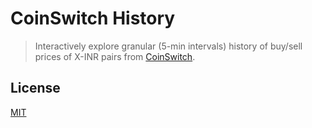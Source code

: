 # CoinSwitch History

> Interactively explore granular (5-min intervals) history of buy/sell prices of X-INR pairs from [CoinSwitch](https://coinswitch.co).

## License

[MIT](LICENSE)
